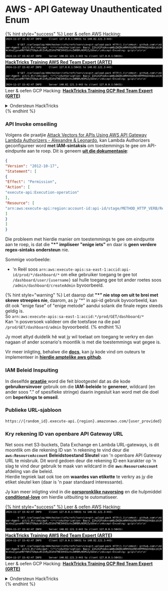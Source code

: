 # AWS - API Gateway Unauthenticated Enum

{% hint style="success" %}
Leer & oefen AWS Hacking:<img src="../../../.gitbook/assets/image (1).png" alt="" data-size="line">[**HackTricks Training AWS Red Team Expert (ARTE)**](https://training.hacktricks.xyz/courses/arte)<img src="../../../.gitbook/assets/image (1).png" alt="" data-size="line">\
Leer & oefen GCP Hacking: <img src="../../../.gitbook/assets/image (2).png" alt="" data-size="line">[**HackTricks Training GCP Red Team Expert (GRTE)**<img src="../../../.gitbook/assets/image (2).png" alt="" data-size="line">](https://training.hacktricks.xyz/courses/grte)

<details>

<summary>Ondersteun HackTricks</summary>

* Kyk na die [**subskripsie planne**](https://github.com/sponsors/carlospolop)!
* **Sluit aan by die** 💬 [**Discord groep**](https://discord.gg/hRep4RUj7f) of die [**telegram groep**](https://t.me/peass) of **volg** ons op **Twitter** 🐦 [**@hacktricks\_live**](https://twitter.com/hacktricks\_live)**.**
* **Deel hacking truuks deur PRs in te dien na die** [**HackTricks**](https://github.com/carlospolop/hacktricks) en [**HackTricks Cloud**](https://github.com/carlospolop/hacktricks-cloud) github repos.

</details>
{% endhint %}

### API Invoke omseiling

Volgens die praatjie [Attack Vectors for APIs Using AWS API Gateway Lambda Authorizers - Alexandre & Leonardo](https://www.youtube.com/watch?v=bsPKk7WDOnE), kan Lambda Authorizers geconfigureer word **met IAM-sintaksis** om toestemmings te gee om API-eindpunte aan te roep. Dit is geneem [**uit die dokumentasie**](https://docs.aws.amazon.com/apigateway/latest/developerguide/api-gateway-control-access-using-iam-policies-to-invoke-api.html):
```json
{
"Version": "2012-10-17",
"Statement": [
{
"Effect": "Permission",
"Action": [
"execute-api:Execution-operation"
],
"Resource": [
"arn:aws:execute-api:region:account-id:api-id/stage/METHOD_HTTP_VERB/Resource-path"
]
}
]
}
```
Die probleem met hierdie manier om toestemmings te gee om eindpunte aan te roep, is dat die **"\*" impliseer "enige iets"** en daar is **geen verdere regex-sintaks ondersteun** nie.

Sommige voorbeelde:

* 'n Reël soos `arn:aws:execute-apis:sa-east-1:accid:api-id/prod/*/dashboard/*` om elke gebruiker toegang te gee tot `/dashboard/user/{username}` sal hulle toegang gee tot ander roetes soos `/admin/dashboard/createAdmin` byvoorbeeld.

{% hint style="warning" %}
Let daarop dat **"\*" nie stop om uit te brei met skewe streepies nie**, daarom, as jy "\*" in api-id gebruik byvoorbeeld, kan dit ook "enige fase" of "enige metode" aandui solank die finale regex steeds geldig is.\
So `arn:aws:execute-apis:sa-east-1:accid:*/prod/GET/dashboard/*`\
Kan 'n posversoek valideer om die toetsfase na die pad `/prod/GET/dashboard/admin` byvoorbeeld.
{% endhint %}

Jy moet altyd duidelik hê wat jy wil toelaat om toegang te verkry en dan nagaan of ander scenario's moontlik is met die toestemmings wat gegee is.

Vir meer inligting, behalwe die [**docs**](https://docs.aws.amazon.com/apigateway/latest/developerguide/api-gateway-control-access-using-iam-policies-to-invoke-api.html), kan jy kode vind om outeurs te implementeer in [**hierdie amptelike aws github**](https://github.com/awslabs/aws-apigateway-lambda-authorizer-blueprints/tree/master/blueprints).

### IAM Beleid Inspuiting

In dieselfde [**praatjie** ](https://www.youtube.com/watch?v=bsPKk7WDOnE) word die feit blootgestel dat as die kode **gebruikersinvoer** gebruik om die **IAM-beleide** te **genereer**, wildcard (en ander soos "." of spesifieke stringe) daarin ingesluit kan word met die doel om **beperkings te omseil**.

### Publieke URL-sjabloon
```
https://{random_id}.execute-api.{region}.amazonaws.com/{user_provided}
```
### Kry rekening ID van openbare API Gateway URL

Net soos met S3-buckets, Data Exchange en Lambda URL-gateways, is dit moontlik om die rekening ID van 'n rekening te vind deur die **`aws:ResourceAccount`** **Beleidstoestand Sleutel** van 'n openbare API Gateway URL te misbruik. Dit word gedoen deur die rekening ID een karakter op 'n slag te vind deur gebruik te maak van wildcard in die **`aws:ResourceAccount`** afdeling van die beleid.\
Hierdie tegniek laat ook toe om **waardes van etikette** te verkry as jy die etiket sleutel ken (daar is 'n paar standaard interessante).

Jy kan meer inligting vind in die [**oorspronklike navorsing**](https://blog.plerion.com/conditional-love-for-aws-metadata-enumeration/) en die hulpmiddel [**conditional-love**](https://github.com/plerionhq/conditional-love/) om hierdie uitbuiting te outomatiseer.

{% hint style="success" %}
Leer & oefen AWS Hacking:<img src="../../../.gitbook/assets/image (1).png" alt="" data-size="line">[**HackTricks Training AWS Red Team Expert (ARTE)**](https://training.hacktricks.xyz/courses/arte)<img src="../../../.gitbook/assets/image (1).png" alt="" data-size="line">\
Leer & oefen GCP Hacking: <img src="../../../.gitbook/assets/image (2).png" alt="" data-size="line">[**HackTricks Training GCP Red Team Expert (GRTE)**<img src="../../../.gitbook/assets/image (2).png" alt="" data-size="line">](https://training.hacktricks.xyz/courses/grte)

<details>

<summary>Ondersteun HackTricks</summary>

* Kyk na die [**subskripsie planne**](https://github.com/sponsors/carlospolop)!
* **Sluit aan by die** 💬 [**Discord-groep**](https://discord.gg/hRep4RUj7f) of die [**telegram-groep**](https://t.me/peass) of **volg** ons op **Twitter** 🐦 [**@hacktricks\_live**](https://twitter.com/hacktricks\_live)**.**
* **Deel hacking truuks deur PRs in te dien na die** [**HackTricks**](https://github.com/carlospolop/hacktricks) en [**HackTricks Cloud**](https://github.com/carlospolop/hacktricks-cloud) github repos.

</details>
{% endhint %}
